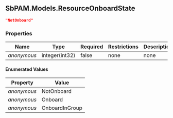 
<h2 id="tocS_SbPAM.Models.ResourceOnboardState">SbPAM.Models.ResourceOnboardState</h2>

<a id="schemasbpam.models.resourceonboardstate"></a>
<a id="schema_SbPAM.Models.ResourceOnboardState"></a>
<a id="tocSsbpam.models.resourceonboardstate"></a>
<a id="tocssbpam.models.resourceonboardstate"></a>

```json
"NotOnboard"

```

### Properties

|Name|Type|Required|Restrictions|Description|
|---|---|---|---|---|
|*anonymous*|integer(int32)|false|none|none|

#### Enumerated Values

|Property|Value|
|---|---|
|*anonymous*|NotOnboard|
|*anonymous*|Onboard|
|*anonymous*|OnboardInGroup|


